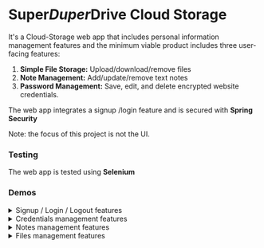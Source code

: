 # Super*Duper*Drive Cloud Storage
It's  a Cloud-Storage web app that includes personal information management features and the minimum viable product includes three user-facing features:

1. **Simple File Storage:** Upload/download/remove files
2. **Note Management:** Add/update/remove text notes
3. **Password Management:** Save, edit, and delete encrypted website credentials.  

The web app integrates a signup /login feature and is secured with **Spring Security**

Note: the focus of this project is not the UI.

### Testing
The web app is tested using **Selenium**


### Demos

<details>
  <summary>Signup / Login / Logout features</summary>
  
  ![](demo-signup-login-logout.gif)
  
</details>


<details>
  <summary>Credentials management features</summary>
  
  ![](demo-credentials.gif)
  
</details>


<details>
  <summary>Notes management features</summary>
  
  ![](demo-notes.gif)
  
</details>



<details>
  <summary>Files management features</summary>
  
 ![](demo-files.gif)
  
</details>
